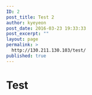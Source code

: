 ```yaml
---
ID: 2
post_title: Test 2
author: kyeyeon
post_date: 2016-03-23 19:33:33
post_excerpt: ""
layout: page
permalink: >
  http://130.211.130.103/test/
published: true
---
```

# Test
